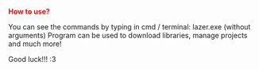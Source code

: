 <p style="color:red"><b>How to use?</b></p>
You can see the commands by typing in cmd / terminal: lazer.exe (without arguments)
Program can be used to download libraries, manage projects and much more!

Good luck!!! :3
